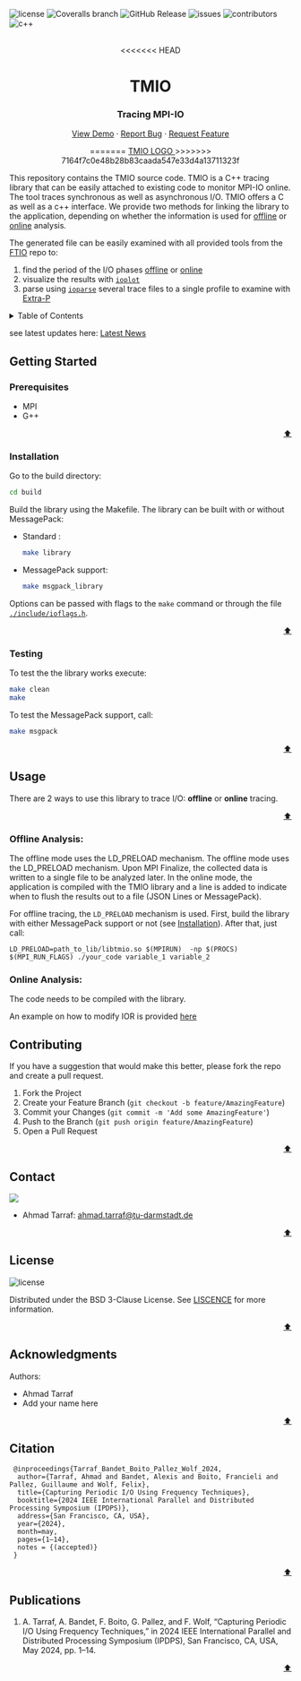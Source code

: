 <!-- # tmio -->
![license][license.bedge]
![Coveralls branch](https://img.shields.io/coverallsCoverage/github/tuda-parallel/TMIO)
![GitHub Release](https://img.shields.io/github/v/release/tuda-parallel/TMIO)
![issues](https://img.shields.io/github/issues/tuda-parallel/TMIO)
![contributors](https://img.shields.io/github/contributors/tuda-parallel/TMIO)
![c++][c++.bedge]
 

<br />
<div align="center">
<<<<<<< HEAD
  <h1 align="center">TMIO</h1>
  <p align="center">
 <h3 align="center"> Tracing MPI-IO </h2>
    <a href="https://git.rwth-aachen.de/parallel/TMIO">View Demo</a>
    ·
    <a href="https://github.com/tuda-parallel/TMIO/issues">Report Bug</a>
    ·
    <a href="https://github.com/tuda-parallel/TMIO/issues">Request Feature</a>
  </p>
=======
  <a href="https://git.rwth-aachen.de/parallel/tmio">
    <!-- <img src="images/logo.png" alt="Logo" width="80" height="80"> -->
	TMIO LOGO
  </a>
>>>>>>> 7164f7c0e48b28b83caada547e33d4a13711323f
</div>

This repository contains the TMIO source code. TMIO is a C++ tracing library that can be easily 
attached to existing code to monitor MPI-IO online. The tool traces synchronous as well as asynchronous I/O.
TMIO offers a C as well as a c++ interface.
We provide two methods for linking the library to the application, depending on whether the information is used for [offline](#offline-analysis) or [online](#online-analysis) analysis. 

The generated file can be easily examined with all provided tools from the [FTIO](https://github.com/tuda-parallel/FTIO) repo to: 
1. find the period of the I/O phases [offline](https://github.com/tuda-parallel/FTIO#usage) or [online](https://github.com/tuda-parallel/FTIO/blob/main/docs/approach.md#online-prediction)
2. visualize the results with [`ioplot`](https://github.com/tuda-parallel/FTIO/blob/main/docs/tools.md#ioplot)
3. parse using [`ioparse`](https://github.com/tuda-parallel/FTIO/blob/main/docs/tools.md#ioparse) several trace files to a single profile to examine with [Extra-P](https://github.com/extra-p/extrap)



<!-- TABLE OF CONTENTS -->
<details>
  <summary>Table of Contents</summary>
  <ol>
    <li>
      <a href="#getting-started">Getting Started</a>
      <ul>
        <li><a href="#prerequisites">Prerequisites</a></li>
        <li><a href="#installation">Installation</a></li>
		<li><a href="#testing">Testing</a></li>
      </ul>
    <li><a href="#Usage">Usage</a></li>
	<ul>
        <li><a href="#offline-tracing">Offline Tracing</a></li>
        <li><a href="#online-tracing">Online Tracing</a></li>
      </ul>
    <li><a href="#roadmap">Roadmap</a></li>
    <li><a href="#contributing">Contributing</a></li>
    <li><a href="#contact">Contact</a></li>
    <li><a href="#license">License</a></li>
    <li><a href="#acknowledgments">Acknowledgments</a></li>
  </ol>
</details>

see latest updates here: [Latest News](https://github.com/tuda-parallel/TMIO/tree/main/ChangeLog.md)

## Getting Started
### Prerequisites
- MPI
- G++

<p align="right"><a href="#tmio">⬆</a></p>

### Installation
Go to the build directory:
```sh
cd build
```
Build the library using the Makefile.
The library can be built with or without MessagePack:
- Standard :
	``` sh
	make library
	```

- MessagePack support:
	```sh
	make msgpack_library
	```

Options can be passed with flags to the `make` command or through the file [`./include/ioflags.h`](https://github.com/tuda-parallel/TMIO/tree/main/include/ioflags.h).

<p align="right"><a href="#tmio">⬆</a></p>

### Testing
To test the the library works execute:
``` sh
make clean
make 
```

To test the MessagePack support, call:
``` sh
make msgpack
```

<p align="right"><a href="#tmio">⬆</a></p>

## Usage
There are 2 ways to use this library to trace I/O: **offline** or **online** tracing.

<p align="right"><a href="#tmio">⬆</a></p>

### Offline Analysis:

The offline mode uses the LD_PRELOAD mechanism.
The offline mode uses the LD_PRELOAD mechanism. Upon MPI Finalize, the collected data is written to a single file to be analyzed later. 
In the online mode, the application is compiled with the TMIO library and a line is added to indicate when
to flush the results out to a file (JSON Lines or MessagePack). 


For offline tracing, the `LD_PRELOAD` mechanism is used. First, build the library with either MessagePack support or not (see [Installation](#installation)).
After that, just call:
```
LD_PRELOAD=path_to_lib/libtmio.so $(MPIRUN)  -np $(PROCS) $(MPI_RUN_FLAGS) ./your_code variable_1 variable_2
```

### Online Analysis:
The code needs to be compiled with the library. 

An example on how to modify IOR is provided [here](/examples/IOR/README.md#instructions)



## Contributing

If you have a suggestion that would make this better, please fork the repo and create a pull request.

1. Fork the Project
2. Create your Feature Branch (`git checkout -b feature/AmazingFeature`)
3. Commit your Changes (`git commit -m 'Add some AmazingFeature'`)
4. Push to the Branch (`git push origin feature/AmazingFeature`)
5. Open a Pull Request

<p align="right"><a href="#tmio">⬆</a></p>

<!-- CONTACT -->
## Contact

[![][parallel.bedge]][parallel_website]

- Ahmad Tarraf: <ahmad.tarraf@tu-darmstadt.de>

<p align="right"><a href="#tmio">⬆</a></p>

## License

![license][license.bedge]

Distributed under the BSD 3-Clause License. See [LISCENCE](./LICENSE) for more information.
<p align="right"><a href="#tmio">⬆</a></p>

<!-- ACKNOWLEDGMENTS -->
## Acknowledgments

Authors:

- Ahmad Tarraf
- Add your name here


<p align="right"><a href="#tmio">⬆</a></p>

## Citation

```
 @inproceedings{Tarraf_Bandet_Boito_Pallez_Wolf_2024, 
  author={Tarraf, Ahmad and Bandet, Alexis and Boito, Francieli and Pallez, Guillaume and Wolf, Felix},
  title={Capturing Periodic I/O Using Frequency Techniques}, 
  booktitle={2024 IEEE International Parallel and Distributed Processing Symposium (IPDPS)}, 
  address={San Francisco, CA, USA}, 
  year={2024},
  month=may, 
  pages={1–14}, 
  notes = {(accepted)}
 }
```

<p align="right"><a href="#tmio">⬆</a></p>

## Publications

1. A. Tarraf, A. Bandet, F. Boito, G. Pallez, and F. Wolf, “Capturing Periodic I/O Using Frequency Techniques,” in 2024 IEEE International Parallel and Distributed Processing Symposium (IPDPS), San Francisco, CA, USA, May 2024, pp. 1–14.
<p align="right"><a href="#tmio">⬆</a></p>





[pipeline.badge]: https://git.rwth-aachen.de/parallel/tmio/badges/main/pipeline.svg
[coverage.badge]: https://git.rwth-aachen.de/parallel/tmio/badges/main/coverage.svg
[c++.bedge]: https://img.shields.io/badge/C++-00599C?style=flat-square&logo=C%2B%2B&logoColor=white
[c.bedge]: https://img.shields.io/badge/c-%2300599C.svg?style=for-the-badge&logo=c&logoColor=white
[license.bedge]: https://img.shields.io/badge/License-BSD_3--Clause-blue.svg
[linkedin.bedge]: https://img.shields.io/badge/LinkedIn-0077B5?tyle=for-the-badge&logo=linkedin&logoColor=white
[parallel_website]: https://www.parallel.informatik.tu-darmstadt.de/laboratory/team/tarraf/tarraf.html
[parallel.bedge]: https://img.shields.io/badge/Parallel_Programming:-Ahmad_Tarraf-blue
